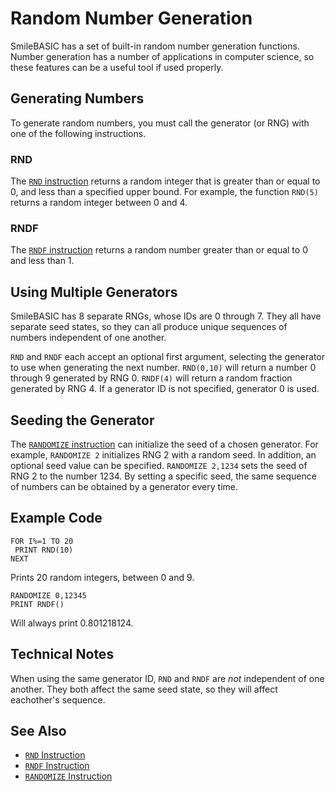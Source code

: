 # Random Number Generation #
SmileBASIC has a set of built-in random number generation functions.
Number generation has a number of applications in computer science,
so these features can be a useful tool if used properly.

## Generating Numbers ##
To generate random numbers, you must call the generator (or RNG)
with one of the following instructions.
### RND ###
The [`RND` instruction](/instruction/rnd.md) returns a random integer
that is greater than or equal to 0, and less than a specified
upper bound. For example, the function `RND(5)` returns a
random integer between 0 and 4.
### RNDF ###
The [`RNDF` instruction](/instruction/rndf.md) returns a random number
greater than or equal to 0 and less than 1.

## Using Multiple Generators ##
SmileBASIC has 8 separate RNGs, whose IDs are 0 through 7.
They all have separate seed states, so they can all produce
unique sequences of numbers independent of one another.

`RND` and `RNDF` each accept an optional first argument,
selecting the generator to use when generating the next number.
`RND(0,10)` will return a number 0 through 9 generated by RNG 0.
`RNDF(4)` will return a random fraction generated by RNG 4. If
a generator ID is not specified, generator 0 is used.

## Seeding the Generator ##
The [`RANDOMIZE` instruction](/instruction/randomize.md) can initialize
the seed of a chosen generator. For example, `RANDOMIZE 2` initializes
RNG 2 with a random seed. In addition, an optional seed value can be specified.
`RANDOMIZE 2,1234` sets the seed of RNG 2 to the number 1234. By setting a
specific seed, the same sequence of numbers can be obtained by a generator every time.

## Example Code ##

    FOR I%=1 TO 20
     PRINT RND(10)
    NEXT

Prints 20 random integers, between 0 and 9.

    RANDOMIZE 0,12345
    PRINT RNDF()

Will always print 0.801218124.

## Technical Notes ##
When using the same generator ID, `RND` and `RNDF` are *not* independent of
one another. They both affect the same seed state, so they will affect
eachother's sequence.

## See Also ##
- [`RND` Instruction](/instruction/rnd.md)
- [`RNDF` Instruction](/instruction/rndf.md)
- [`RANDOMIZE` Instruction](/instruction/randomize.md)
